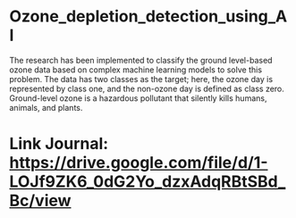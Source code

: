 # Ozone_depletion_detection_using_AI
The research has been implemented to classify the ground level-based ozone data based on complex machine learning models to solve this problem. The data has two classes as the target; here, the ozone day is represented by class one, and the non-ozone day is defined as class zero. Ground-level ozone is a hazardous pollutant that silently kills humans, animals, and plants.
# Link Journal: https://drive.google.com/file/d/1-LOJf9ZK6_0dG2Yo_dzxAdqRBtSBd_Bc/view

